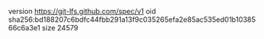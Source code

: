 version https://git-lfs.github.com/spec/v1
oid sha256:bd188207c6bdfc44fbb291a13f9c035265efa2e85ac535ed01b1038566c6a3e1
size 24579

